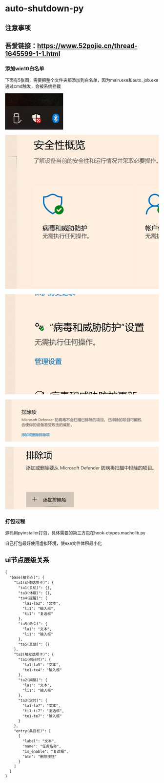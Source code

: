 # auto-shutdown-py
## 注意事项
## 吾爱链接：https://www.52pojie.cn/thread-1645599-1-1.html
### 添加win10白名单

下面有5张图，需要把整个文件夹都添加到白名单，因为main.exe和auto_job.exe通过cmd触发，会被系统拦截

![](https://github.com/zhaoxinyuan996/auto-shutdown-py/blob/main/md/step1.png)

![](https://github.com/zhaoxinyuan996/auto-shutdown-py/blob/main/md/step2.png)

![](https://github.com/zhaoxinyuan996/auto-shutdown-py/blob/main/md/step3.png)

![](https://github.com/zhaoxinyuan996/auto-shutdown-py/blob/main/md/step4.png)

![](https://github.com/zhaoxinyuan996/auto-shutdown-py/blob/main/md/step5.png)

### 打包过程

源码用pyinstaller打包，具体需要的第三方包在hook-ctypes.macholib.py

自己打包最好使用虚拟环境，使exe文件体积最小化

## ui节点层级关系

```
{
  "base(根节点)": {
    "ta1(动作选项卡)": {
      "ta1(关机)": {},
      "ta3(休眠)": {},
      "ta4(提醒)": {
        "la1-la2": "文本",
        "li1": "输入框",
        "ti1": "复选框"
      },
      "ta5(命令)": {
        "la1": "文本",
        "li1": "输入框"
      },
      "ta5(其他)": {}
    },
    "ta2(触发选项卡)": {
      "ta1(倒计时)": {
        "la1-la5": "文本",
        "te1-te4": "输入框"
      },
      "ta2(间隔)": {
        "la1": "文本",
        "li1": "输入框"
      },
      "ta3(定时)": {
        "la1-la7": "文本",
        "ti1-ti7": "复选框",
        "te1-te7": "输入框"
      }
    },
    "entry(条目栏)": [
      {
        "label": "文本",
        "name": "任务名称",
        "is_enable": "复选框",
        "btn": "删除按钮"
      }
    ] 
  }
}
```

